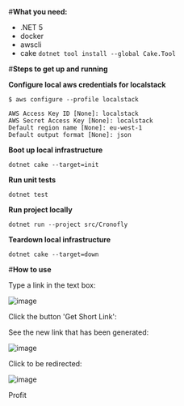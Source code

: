 #**What you need:**
- .NET 5
- docker
- awscli
- cake `dotnet tool install --global Cake.Tool`


#**Steps to get up and running**

**Configure local aws credentials for localstack**
```
$ aws configure --profile localstack

AWS Access Key ID [None]: localstack
AWS Secret Access Key [None]: localstack
Default region name [None]: eu-west-1
Default output format [None]: json
```

**Boot up local infrastructure**

`dotnet cake --target=init`

**Run unit tests**

`dotnet test`

**Run project locally**

`dotnet run --project src/Cronofly`

**Teardown local infrastructure**

`dotnet cake --target=down`



#**How to use**

Type a link in the text box:

![image](https://user-images.githubusercontent.com/23498437/156443362-010b8f68-1cff-455f-accd-d4ab48d42fa8.png)

Click the button 'Get Short Link':

See the new link that has been generated:

![image](https://user-images.githubusercontent.com/23498437/156443491-eb5eefb9-2276-4cad-8b33-ac5a238e7dff.png)

Click to be redirected:

![image](https://user-images.githubusercontent.com/23498437/156443530-19c4f9d2-9ceb-4b70-93ae-fe2f439c7362.png)

Profit

